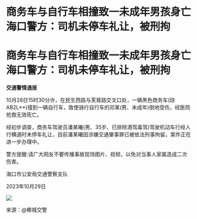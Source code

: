 # 商务车与自行车相撞致一未成年男孩身亡 海口警方：司机未停车礼让，被刑拘

# 商务车与自行车相撞致一未成年男孩身亡 海口警方：司机未停车礼让，被刑拘

**交通警情通报 ​​​**

10月28日15时30分许，在民生西路与芙蓉路交叉口处，一辆黑色商务车(琼AB2L**)撞到一辆自行车，致使骑行自行车的邓某(男、未成年)倒地受伤，经医院抢救无效死亡。

经初步调查，商务车驾驶员潘某曦(男、35岁、已排除酒驾毒驾)驾驶机动车行经人行横道时未停车礼让，目前潘某曦因涉嫌交通肇事罪已被依法刑事拘留，案件正在进一步办理中。

警方提醒:请广大网友不要传播事故现场图片、视频，以免对当事人家属造成二次伤害。

海口市公安局交通警察支队

2023年10月29日

![](https://inews.gtimg.com/om_bt/ODMU6_HkcJ5v4xJos006tSZd4HHMTWhi3w_ORj1gjaAwMAA/1000)

来源：@椰城交警

